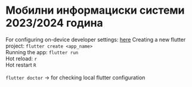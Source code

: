 # Мобилни информациски системи 2023/2024 година

For configuring on-device developer settings: [here](https://developer.android.com/studio/debug/dev-options#enable)
Creating a new flutter project: `flutter create <app_name>` <br>
Running the app: `flutter run` <br>
Hot reload: `r` <br>
Hot restart `R` <br>
<br>
`flutter doctor` -> for checking local flutter configuration
